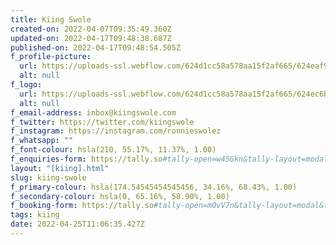 ```yaml
---
title: Kiing Swole
created-on: 2022-04-07T09:35:49.360Z
updated-on: 2022-04-17T09:48:38.687Z
published-on: 2022-04-17T09:48:54.505Z
f_profile-picture:
  url: https://uploads-ssl.webflow.com/624d1cc58a578aa15f2af665/624eaf9348c43a743f35cff9_swole.png
  alt: null
f_logo:
  url: https://uploads-ssl.webflow.com/624d1cc58a578aa15f2af665/624ec6b5654d9a74732ac14e_swoley.svg
  alt: null
f_email-address: inbox@kiingswole.com
f_twitter: https://twitter.com/kiingswole
f_instagram: https://instagram.com/ronnieswolez
f_whatsapp: ""
f_font-colour: hsla(210, 55.17%, 11.37%, 1.00)
f_enquiries-form: https://tally.so#tally-open=w45Gkn&tally-layout=modal&tally-width=500&tally-align-left=1&tally-hide-title=1&tally-emoji-animation=wave
layout: "[kiing].html"
slug: kiing-swole
f_primary-colour: hsla(174.54545454545456, 34.16%, 68.43%, 1.00)
f_secondary-colour: hsla(0, 65.16%, 58.90%, 1.00)
f_booking-form: https://tally.so#tally-open=mOvV7n&tally-layout=modal&tally-width=500&tally-align-left=1&tally-hide-title=1
tags: kiing
date: 2022-04-25T11:06:35.427Z
---
```

